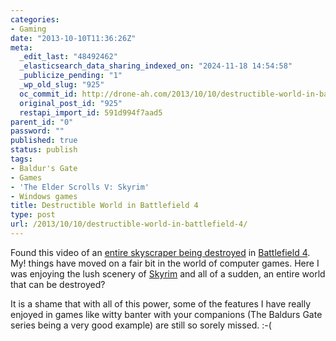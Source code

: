 ```yaml
---
categories:
- Gaming
date: "2013-10-10T11:36:26Z"
meta:
  _edit_last: "48492462"
  _elasticsearch_data_sharing_indexed_on: "2024-11-18 14:54:58"
  _publicize_pending: "1"
  _wp_old_slug: "925"
  oc_commit_id: http://drone-ah.com/2013/10/10/destructible-world-in-battlefield-4/1381401389
  original_post_id: "925"
  restapi_import_id: 591d994f7aad5
parent_id: "0"
password: ""
published: true
status: publish
tags:
- Baldur's Gate
- Games
- 'The Elder Scrolls V: Skyrim'
- Windows games
title: Destructible World in Battlefield 4
type: post
url: /2013/10/10/destructible-world-in-battlefield-4/
---
```


Found this video of an
[entire skyscraper being destroyed](http://www.gamecupid.com/game-feature/4356 "Destructible World in BattleField 4")
in
[Battlefield 4](http://www.gamecupid.com/games/battlefield-4 "Features of Battlefield 4").
My! things have moved on a fair bit in the world of computer games. Here I was
enjoying the lush scenery of
[Skyrim](http://www.gamecupid.com/games/elder-scrolls-v-skyrim "Features of Skyrim")
and all of a sudden, an entire world that can be destroyed?

It is a shame that with all of this power, some of the features I have really
enjoyed in games like witty banter with your companions (The Baldurs Gate series
being a very good example) are still so sorely missed. :-(
